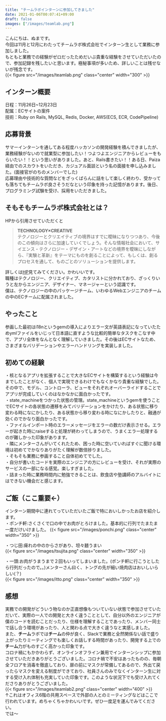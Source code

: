 ```yaml
---
title: "チームラボインターンに参加してきました"
date: 2021-01-06T00:07:41+09:00
draft: false
images: ["/images/teamlab.png"]
---
```


こんにちは、ぬまです。  
今回は11月と12月にわたってチームラボ株式会社でインターン生として業務に参加しました。  
もともと業務での経験がゼロだったためだいぶ貴重な経験をさせていただいたので、参加記録を残したいと思います。極秘事項が多いため、詳しいことは残せないが残念です。  
{{< figure src="/images/teamlab.png" class="center" width="300" >}}  
## インターン概要
日程：11月26日~12月23日  
配属：ECサイトの案件  
技術：Ruby on Rails, MySQL, Redis, Docker, AWS(ECS, ECR, CodePipeline)  
## 応募背景
サマーインターンを通してある程度ハッカソンの開発経験を積んできましたが、業務経験がないので就業型に参加したい！つよつよエンジニアからレビューをもらいたい！！という思いがありました。あと、Rails書きたい！！ある日、Paiza経由でのスカウトをいただき、カジュアル面談という名の面接を申し込みました。(面接官がのちのメンバーでした)  
応募理由や技術的な質問などをざっくばらんに話をして楽しく終わり、受かっても落ちてもチームラボ良さそうだなという印象を持った記憶があります。後日、プログラミング試験を受け、採用をいただきました。  
## そもそもチームラボ株式会社とは？
HPから引用させていただくと  
>**TECHNOLOGY×CREATIVE**  
>テクノロジーとクリエイティブの境界はすでに曖昧になりつつあり、今後のこの傾向はさらに加速していくでしょう。そんな情報社会において、サイエンス・テクノロジー・デザイン・アートなどの境界を曖昧にしながら、『実験と革新』をテーマにものを創ることによって、もしくは、創るプロセスを通して、ものごとのソリューションを提供します。  

詳しくは[HP](https://www.team-lab.com/)見てみてください。かわいいです。  
職種はテクノロジー、クリエイティブ、カタリストに分かれており、ざっくりいうと左からエンジニア、デザイナー、マネージャーという認識です。  
僕は、テクノロジーの中のパッケージチーム、いわゆるWebエンジニアのチームの中のECチームに配属されました。  
## やったこと
参画した最初はi18nというgemの導入によりエラー文が英語表記になっていたためymlファイルをいじって日本語に直すような比較的簡単なタスクをこなす中で、アプリ全体をなんとなく理解していきました。その後はECサイトなため、さまざまなバリデーションやエラーハンドリングを実装しました。
## 初めての経験
・核となるアプリを拡張することで大きなECサイトを構築するという経験は今までしたことがなく、個人で実現できるわけでもなくかなり貴重な経験でした。その中で、モデル、コントローラ、ビューをそれぞれオーバーライドすることでアプリが完成していくのはなかなかに面白かったです。  
・state_machineをつかった状態の管理。state_machineというgemを使うことでECサイトの各状態の遷移をみてバリデーションをかけたり、ある状態に移り変わる時になにかしたり、ある状態から移り変わる時になにかしたりと、融通が効くのでかなり面白かったです。  
・ファイルインポート時のエラーメッセージをエラーの数だけ表示させる。エラーが起きた時にraiseすると処理が終わってしまうので、うまくエラー処理するのが難しかった印象があります。  
・隣にメンターさんがいてくれたため、困った時に空いていればすぐに聞ける環境は初めてでかなりありがたく理解が数倍捗りました。  
・そもそも業務に参画すること自体初めてでした。  
・自分が書いたコードを実際のエンジニアの方にレビューを受け、それが実際のサービスの一部になる感覚。楽しすぎました。  
・詰まった時に業務時間内に勉強できることは、飲食店や塾講師のアルバイトにはできない機会だと感じます。  
## ご飯（ここ重要←）
インターン期間中に連れてっていただいたご飯で特においしかったお店を紹介します。  
・ポンチ軒:さくさくで口の中でお肉がとろけました。基本的に行列でたまたま一度だけいけました。
{{< figure src="/images/ponchi.png" class="center" width="350" >}}  

・つじ田:痺れの中のからさがあり、坦々麺うまい  
{{< figure src="/images/tsujita.png" class="center" width="350" >}}  

・一頭:お肉がうまうまで２回もいってしまいました。(ポンチ軒に行こうとしたら行列だったので。。)メンターさん曰く、トングの先が細い焼肉店はおいしいらしい(？)  
{{< figure src="/images/itto.png" class="center" width="350" >}}  


## 感想
実務での開発がどういう物なのか正直想像もついていない状態で参加させていただいて、実際の一人での開発と大きく違うこととして、自分以外のエンジニアが僕のコードを読むことだったり、仕様を理解することであったり、メンバー同士で話し合う環境があったり、人と関わる点で大きく違うなと実感しました。  
また、**チーム**ラボでは**チーム**の仲が良く、Slackで業務と全然関係ない話で盛り上がったりミーティングでも楽しくお話しする時間があったり、開発する上での**チーム**力がものすごく高かった印象です。  
コロナ禍にもかかわらず、オンラインオフライン兼用でインターンシップに参加させていただきありがとうございました。コロナ禍で不安はあったものの、毎朝全フロアを消毒を徹底しており、扉の前にマスクが常備してあるので、外出て戻ったらマスクを変える制度ができており、社員さんのみでなくインターン生に対する受け入れ体制も充実していた印象です。このような状況下でも受け入れてくださりありがとうございました。  
{{< figure src="/images/teamlab2.png" class="center" width="400" >}}  
↑これはオフィス6階の共用スペースで外部の人とのミーティングなどはここで行われています。めちゃくちゃかわいいです。ぜひ一度足を運んでみてください。  
では〜  
